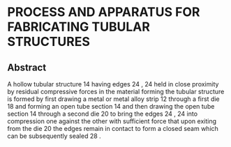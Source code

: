 # PROCESS AND APPARATUS FOR FABRICATING TUBULAR STRUCTURES

## Abstract
A hollow tubular structure 14 having edges 24 , 24 held in close proximity by residual compressive forces in the material forming the tubular structure is formed by first drawing a metal or metal alloy strip 12 through a first die 18 and forming an open tube section 14 and then drawing the open tube section 14 through a second die 20 to bring the edges 24 , 24 into compression one against the other with sufficient force that upon exiting from the die 20 the edges remain in contact to form a closed seam which can be subsequently sealed 28 .